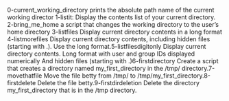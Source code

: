 0-current_working_directory
prints the absolute path name of the current working director
1-listit:
Display the contents list of your current directory.
2-bring_me_home
a script that changes the working directory to the user’s home directory
3-listfiles
Display current directory contents in a long format
4-listmorefiles
Display current directory contents, including hidden files (starting with .). Use the long format.5-listfilesdigitonly
Display current directory contents.
Long format
with user and group IDs displayed numerically
And hidden files (starting with .)6-firstdirectory
Create a script that creates a directory named my_first_directory in the /tmp/ directory.7-movethatfile
Move the file betty from /tmp/ to /tmp/my_first_directory.8-firstdelete
Delete the file betty.9-firstdirdeletion
Delete the directory my_first_directory that is in the /tmp directory.